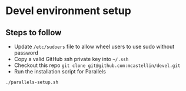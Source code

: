 # Devel environment setup

## Steps to follow

- Update `/etc/sudoers` file to allow wheel users to use sudo without password
- Copy a valid GitHub ssh private key into `~/.ssh`
- Checkout this repo `git clone git@github.com:mcastellin/devel.git`
- Run the installation script for Parallels

```bash
./parallels-setup.sh
```
